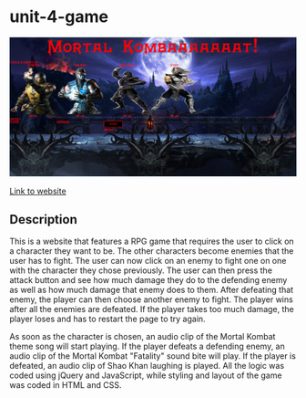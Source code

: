 # unit-4-game

![New Screenshot](assets/images/mortalkombat-rpggame.PNG "pic of mortal kombat rpg game website")

[Link to website](https://darryljltolentino.github.io/unit-4-game/)

## Description
This is a website that features a RPG game that requires the user to click on a character they want to be. The other characters become enemies that the user has to fight. The user can now click on an enemy to fight one on one with the character they chose previously. The user can then press the attack button and see how much damage they do to the defending enemy as well as how much damage that enemy does to them. After defeating that enemy, the player can then choose another enemy to fight. The player wins after all the enemies are defeated. If the player takes too much damage, the player loses and has to restart the page to try again.

As soon as the character is chosen, an audio clip of the Mortal Kombat theme song will start playing. If the player defeats a defending enemy, an audio clip of the Mortal Kombat "Fatality" sound bite will play. If the player is defeated, an audio clip of Shao Khan laughing is played. All the logic was coded using jQuery and JavaScript, while styling and layout of the game was coded in HTML and CSS.



